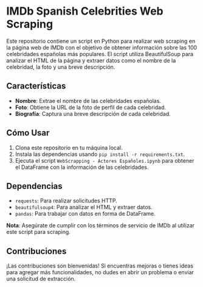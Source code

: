 # IMDb Spanish Celebrities Web Scraping

Este repositorio contiene un script en Python para realizar web scraping en la página web de IMDb con el objetivo de obtener información sobre las 100 celebridades españolas más populares. El script utiliza BeautifulSoup para analizar el HTML de la página y extraer datos como el nombre de la celebridad, la foto y una breve descripción.

## Características

- **Nombre**: Extrae el nombre de las celebridades españolas.
- **Foto**: Obtiene la URL de la foto de perfil de cada celebridad.
- **Biografía**: Captura una breve descripción de cada celebridad.

## Cómo Usar

1. Clona este repositorio en tu máquina local.
2. Instala las dependencias usando `pip install -r requirements.txt`.
3. Ejecuta el script `WebScrapping - Actores Españoles.ipynb` para obtener el DataFrame con la información de las celebridades.

## Dependencias

- `requests`: Para realizar solicitudes HTTP.
- `beautifulsoup4`: Para analizar el HTML y extraer datos.
- `pandas`: Para trabajar con datos en forma de DataFrame.

**Nota**: Asegúrate de cumplir con los términos de servicio de IMDb al utilizar este script para scraping.

## Contribuciones

¡Las contribuciones son bienvenidas! Si encuentras mejoras o tienes ideas para agregar más funcionalidades, no dudes en abrir un problema o enviar una solicitud de extracción.

